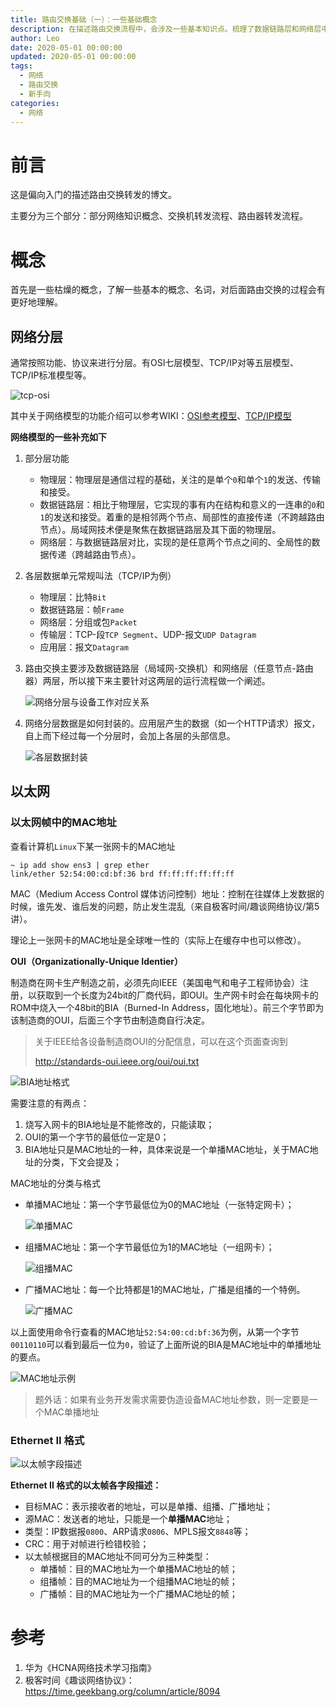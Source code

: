 ```yaml
---
title: 路由交换基础（一）：一些基础概念
description: 在描述路由交换流程中，会涉及一些基本知识点。梳理了数据链路层和网络层中的会用到的概念、名词，了解这些会对后面路由交换的过程有更好地理解。
author: Leo
date: 2020-05-01 00:00:00
updated: 2020-05-01 00:00:00
tags: 
  - 网络
  - 路由交换
  - 新手向
categories:
  - 网络
---
```


# 前言

这是偏向入门的描述路由交换转发的博文。

主要分为三个部分：部分网络知识概念、交换机转发流程、路由器转发流程。

# 概念

首先是一些枯燥的概念，了解一些基本的概念、名词，对后面路由交换的过程会有更好地理解。

## 网络分层

通常按照功能、协议来进行分层。有OSI七层模型、TCP/IP对等五层模型、TCP/IP标准模型等。

![tcp-osi](tcp-osi.png)

其中关于网络模型的功能介绍可以参考WIKI：[OSI参考模型](https://zh.wikipedia.org/wiki/OSI%E6%A8%A1%E5%9E%8B)、[TCP/IP模型](https://zh.wikipedia.org/wiki/TCP/IP%E5%8D%8F%E8%AE%AE%E6%97%8F)

**网络模型的一些补充如下**

1. 部分层功能
   - 物理层：物理层是通信过程的基础，关注的是单个`0`和单个`1`的发送、传输和接受。
   - 数据链路层：相比于物理层，它实现的事有内在结构和意义的一连串的`0`和`1`的发送和接受。着重的是相邻两个节点、局部性的直接传递（不跨越路由节点）。局域网技术便是聚焦在数据链路层及其下面的物理层。
   - 网络层：与数据链路层对比，实现的是任意两个节点之间的、全局性的数据传递（跨越路由节点）。
   
2. 各层数据单元常规叫法（TCP/IP为例）
   - 物理层：比特`Bit`
   - 数据链路层：帧`Frame`
   - 网络层：分组或包`Packet`
   - 传输层：TCP-段`TCP Segment`、UDP-报文`UDP Datagram`
   - 应用层：报文`Datagram`
   
3. 路由交换主要涉及数据链路层（局域网-交换机）和网络层（任意节点-路由器）两层，所以接下来主要针对这两层的运行流程做一个阐述。

   ![网络分层与设备工作对应关系](网络分层与设备工作对应关系.png)

4. 网络分层数据是如何封装的。应用层产生的数据（如一个HTTP请求）报文，自上而下经过每一个分层时，会加上各层的头部信息。

   ![各层数据封装](各层数据封装.png)

## 以太网

### 以太网帧中的MAC地址

查看计算机`Linux`下某一张网卡的MAC地址

```shell
~ ip add show ens3 | grep ether
link/ether 52:54:00:cd:bf:36 brd ff:ff:ff:ff:ff:ff
```

MAC（Medium Access Control 媒体访问控制）地址：控制在往媒体上发数据的时候，谁先发、谁后发的问题，防止发生混乱（来自极客时间/趣谈网络协议/第5讲）。

理论上一张网卡的MAC地址是全球唯一性的（实际上在缓存中也可以修改）。

**OUI（Organizationally-Unique Identier）**

制造商在网卡生产制造之前，必须先向IEEE（美国电气和电子工程师协会）注册，以获取到一个长度为24bit的厂商代码，即OUI。生产网卡时会在每块网卡的ROM中烧入一个48bit的BIA（Burned-In Address，固化地址）。前三个字节即为该制造商的OUI，后面三个字节由制造商自行决定。

> 关于IEEE给各设备制造商OUI的分配信息，可以在这个页面查询到
>
> http://standards-oui.ieee.org/oui/oui.txt

![BIA地址格式](BIA地址格式.png)

需要注意的有两点：

1. 烧写入网卡的BIA地址是不能修改的，只能读取；
2. OUI的第一个字节的最低位一定是0；
3. BIA地址只是MAC地址的一种，具体来说是一个单播MAC地址，关于MAC地址的分类，下文会提及；

MAC地址的分类与格式

- 单播MAC地址：第一个字节最低位为0的MAC地址（一张特定网卡）；

  ![单播MAC](单播MAC.png)

- 组播MAC地址：第一个字节最低位为1的MAC地址（一组网卡）；

  ![组播MAC](组播MAC.png)

- 广播MAC地址：每一个比特都是1的MAC地址，广播是组播的一个特例。

  ![广播MAC](广播MAC.png)



以上面使用命令行查看的MAC地址`52:54:00:cd:bf:36`为例，从第一个字节`00110110`可以看到最后一位为`0`，验证了上面所说的BIA是MAC地址中的单播地址的要点。

![MAC地址示例](MAC地址示例.png)

> 题外话：如果有业务开发需求需要伪造设备MAC地址参数，则一定要是一个MAC单播地址

### Ethernet II 格式

![以太帧字段描述](以太帧字段描述.jpeg)

**Ethernet II 格式的以太帧各字段描述：**

- 目标MAC：表示接收者的地址，可以是单播、组播、广播地址；
- 源MAC：发送者的地址，只能是一个**单播MAC**地址；
- 类型：IP数据报`0800`、ARP请求`0806`、MPLS报文`8848`等；
- CRC：用于对帧进行检错校验；
- 以太帧根据目的MAC地址不同可分为三种类型：
  - 单播帧：目的MAC地址为一个单播MAC地址的帧；
  - 组播帧：目的MAC地址为一个组播MAC地址的帧；
  - 广播帧：目的MAC地址为一个广播MAC地址的帧；

# 参考

1. 华为《HCNA网络技术学习指南》
2. 极客时间《趣谈网络协议》：https://time.geekbang.org/column/article/8094